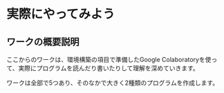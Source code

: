 # 実際にやってみよう

## ワークの概要説明

ここからのワークは、環境構築の項目で準備したGoogle Colaboratoryを使って、実際にプログラムを読んだり書いたりして理解を深めていきます。

ワークは全部で5つあり、そのなかで大きく2種類のプログラムを作成します。

